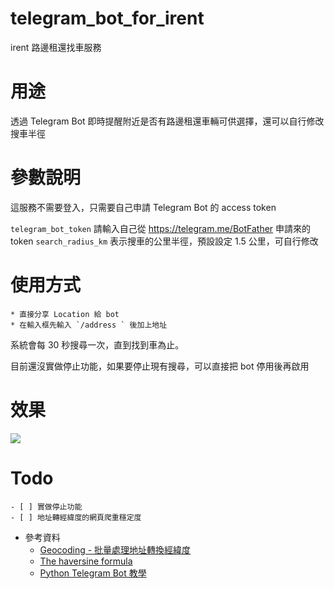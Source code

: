 # telegram_bot_for_irent

irent 路邊租還找車服務

# 用途

透過 Telegram Bot 即時提醒附近是否有路邊租還車輛可供選擇，還可以自行修改搜車半徑


# 參數說明

這服務不需要登入，只需要自己申請 Telegram Bot 的 access token   

`telegram_bot_token` 請輸入自己從 https://telegram.me/BotFather 申請來的 token
`search_radius_km` 表示搜車的公里半徑，預設設定 1.5 公里，可自行修改


# 使用方式
    * 直接分享 Location 給 bot 
    * 在輸入框先輸入 `/address ` 後加上地址

系統會每 30 秒搜尋一次，直到找到車為止。

目前還沒實做停止功能，如果要停止現有搜尋，可以直接把 bot 停用後再啟用


# 效果

![](demo.gif)

# Todo
    - [ ] 實做停止功能
    - [ ] 地址轉經緯度的網頁爬重穩定度


* 參考資料
    * [Geocoding - 批量處理地址轉換經緯度](https://medium.com/%E8%8A%B1%E5%93%A5%E7%9A%84%E5%A5%87%E5%B9%BB%E6%97%85%E7%A8%8B/geocoding-%E6%89%B9%E9%87%8F%E8%99%95%E7%90%86%E5%9C%B0%E5%9D%80%E8%BD%89%E6%8F%9B%E7%B6%93%E7%B7%AF%E5%BA%A6-721ab2564c88)
    * [The haversine formula](http://evoling.net/code/haversine/)
    * [Python Telegram Bot 教學](https://hackmd.io/@truckski/HkgaMUc24)
